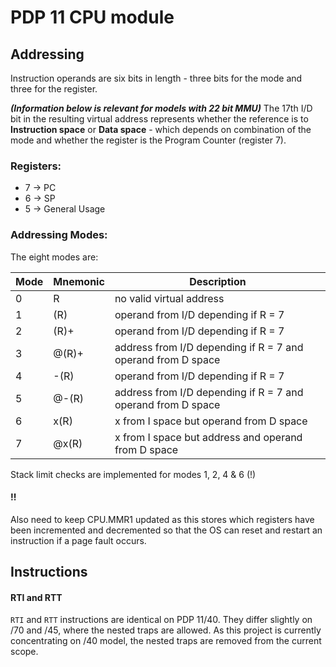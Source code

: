 # PDP 11 CPU module

## Addressing

Instruction operands are six bits in length - three bits for the mode and three for the register. 

***(Information below is relevant for models with 22 bit MMU)***
The 17th I/D bit in the resulting virtual address represents whether the reference is to **Instruction space** or **Data space** - which depends on combination of the mode and whether the register is the Program Counter (register 7).

### Registers:
* 7 -> PC
* 6 -> SP
* 5 -> General Usage


### Addressing Modes:
The eight modes are:

|Mode|Mnemonic|Description|
|----|--------|-----------|
|0|R|no valid virtual address|
|1|(R)|operand from I/D depending if R = 7|
|2|(R)+|operand from I/D depending if R = 7|
|3|@(R)+|address from I/D depending if R = 7 and operand from D space|
|4|-(R)|operand from I/D depending if R = 7|
|5|@-(R)|address from I/D depending if R = 7 and operand from D space|
|6|x(R)|x from I space but operand from D space|
|7|@x(R)|x from I space but address and operand from D space|

Stack limit checks are implemented for modes 1, 2, 4 & 6 (!)

#### **!!**
Also need to keep CPU.MMR1 updated as this stores which registers have been incremented and decremented so that the OS can reset and restart an instruction if a page fault occurs.


## Instructions
#### RTI and RTT
`RTI` and `RTT` instructions are identical on PDP 11/40.
They differ slightly on /70 and /45, where the nested traps are allowed.
As this project is currently concentrating on /40 model, the nested traps are removed from the current scope.